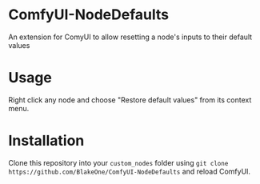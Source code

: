 # ComfyUI-NodeDefaults
An extension for ComyUI to allow resetting a node's inputs to their default values
# Usage
Right click any node and choose "Restore default values" from its context menu.
# Installation
Clone this repository into your `custom_nodes` folder using `git clone https://github.com/BlakeOne/ComfyUI-NodeDefaults` and reload ComfyUI.
